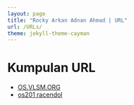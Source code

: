 ```yaml
---
layout: page
title: "Rocky Arkan Adnan Ahmad | URL"
url: /URLs/
theme: jekyll-theme-cayman
---
```



# Kumpulan URL
- [OS.VLSM.ORG](https://os.vlsm.org/)
- [os201 racendol](https://racendol.github.io/os201/)